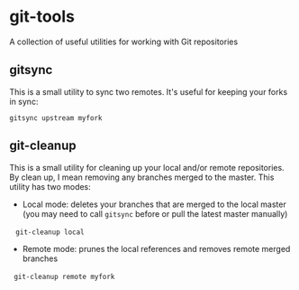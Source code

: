 # git-tools
A collection of useful utilities for working with Git repositories

## gitsync
This is a small utility to sync two remotes. It's useful for keeping your forks in sync:

```
gitsync upstream myfork
```

## git-cleanup
This is a small utility for cleaning up your local and/or remote repositories. By clean up, I mean removing any branches merged to the master. This utility has two modes:

- Local mode: deletes your branches that are merged to the local master (you may need to call `gitsync` before or pull the latest master manually)

  ```
  git-cleanup local
  ```
  
- Remote mode: prunes the local references and removes remote merged branches

   ```
   git-cleanup remote myfork
   ```
